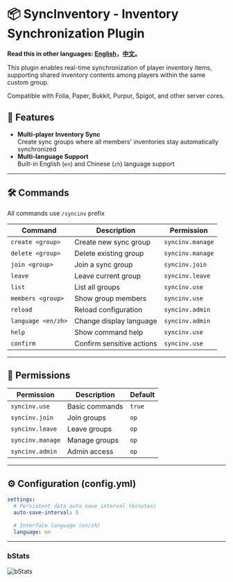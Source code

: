 # 📦 SyncInventory - Inventory Synchronization Plugin  

**Read this in other languages: [English](README.md)，[中文](README_zh.md)。**

This plugin enables real-time synchronization of player inventory items, supporting shared inventory contents among players within the same custom group.

Compatible with Folia, Paper, Bukkit, Purpur, Spigot, and other server cores.

## 📌 Features  

- **Multi-player Inventory Sync**  
  Create sync groups where all members' inventories stay automatically synchronized  
- **Multi-language Support**  
  Built-in English (`en`) and Chinese (`zh`) language support  

---

## 🛠 Commands  

All commands use `/syncinv` prefix  

| Command | Description | Permission |  
|---------|-------------|------------|  
| `create <group>` | Create new sync group | `syncinv.manage` |  
| `delete <group>` | Delete existing group | `syncinv.manage` |  
| `join <group>` | Join a sync group | `syncinv.join` |  
| `leave` | Leave current group | `syncinv.leave` |  
| `list` | List all groups | `syncinv.use` |  
| `members <group>` | Show group members | `syncinv.use` |  
| `reload` | Reload configuration | `syncinv.admin` |  
| `language <en/zh>` | Change display language | `syncinv.admin` |  
| `help` | Show command help | `syncinv.use` |  
| `confirm` | Confirm sensitive actions | `syncinv.use` |  

---

## 🔑 Permissions  

| Permission | Description | Default |  
|------------|-------------|---------|  
| `syncinv.use` | Basic commands | `true` |  
| `syncinv.join` | Join groups | `op` |  
| `syncinv.leave` | Leave groups | `op` |  
| `syncinv.manage` | Manage groups | `op` |  
| `syncinv.admin` | Admin access | `op` |  

---

## ⚙ Configuration (config.yml)  

```yaml
settings:
  # Persistent data auto save interval (minutes)
  auto-save-interval: 5
  
  # Interface language (en/zh)
  language: en
```

---

### bStats
![bStats](https://bstats.org/signatures/bukkit/SyncInventory.svg)
